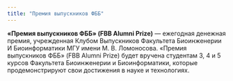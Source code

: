 ```yaml
---
title: "Премия выпускников ФББ"
---
```

**«Премия выпускников ФББ» (FBB Alumni Prize)** — ежегодная денежная премия, учрежденная Клубом Выпускников Факультета Биоинженерии И Биоинформатики МГУ имени М. В. Ломоносова. «Премия выпускников ФББ» (FBB Alumni Prize) будет вручена студентам 3, 4 и 5 курсов Факультета Биоинженерии и Биоинформатики, которые продемонстрируют свои достижения в науке и технологиях.